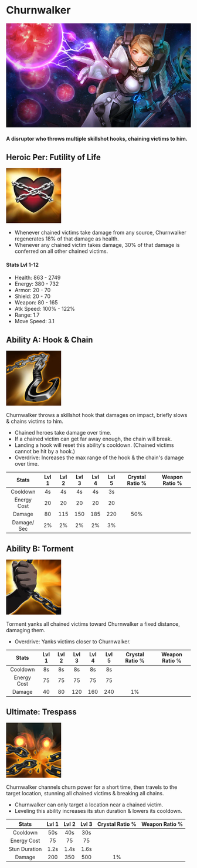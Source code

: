 # Churnwalker

![](../../.gitbook/assets/image%20%28190%29.png)

#### A disruptor who throws multiple skillshot hooks, chaining victims to him.

## Heroic Per: Futility of Life

![Futility of Life](../../.gitbook/assets/image%20%28138%29.png)

* Whenever chained victims take damage from any source, Churnwalker regenerates 18% of that damage as health.
* Whenever any chained victim takes damage, 30% of that damage is conferred on all other chained victims.

#### Stats Lvl 1-12

* Health: 863 - 2749
* Energy: 380 - 732
* Armor: 20 - 70
* Shield: 20 - 70
* Weapon: 80 - 165
* Atk Speed: 100% - 122%
* Range: 1.7
* Move Speed: 3.1

## Ability A: Hook & Chain

![Hook &amp; Chain](../../.gitbook/assets/image%20%28307%29.png)

Churnwalker throws a skillshot hook that damages on impact, briefly slows & chains victims to him.

* Chained heroes take damage over time.
* If a chained victim can get far away enough, the chain will break.
* Landing a hook will reset this ability's cooldown. \(Chained victims cannot be hit by a hook.\)
* Overdrive: Increases the max range of the hook & the chain's damage over time.

| Stats | Lvl 1 | Lvl 2 | Lvl 3 | Lvl 4 | Lvl 5 | Crystal      Ratio % | Weapon     Ratio % |
| :---: | :---: | :---: | :---: | :---: | :---: | :---: | :---: |
| Cooldown | 4s | 4s | 4s | 4s | 3s |  |  |
| Energy       Cost | 20 | 20 | 20 | 20 | 20 |  |  |
| Damage | 80 | 115 | 150 | 185 | 220 | 50% |  |
| Damage/     Sec | 2% | 2% | 2% | 2% | 3% |  |  |

## Ability B: Torment

![Torment](../../.gitbook/assets/image%20%2819%29.png)

Torment yanks all chained victims toward Churnwalker a fixed distance, damaging them.

* Overdrive: Yanks victims closer to Churnwalker.

| Stats | Lvl 1 | Lvl 2 | Lvl 3 | Lvl 4 | Lvl 5 | Crystal      Ratio % | Weapon     Ratio % |
| :---: | :---: | :---: | :---: | :---: | :---: | :---: | :---: |
| Cooldown | 8s | 8s | 8s | 8s | 8s |  |  |
| Energy       Cost | 75 | 75 | 75 | 75 | 75 |  |  |
| Damage | 40 | 80 | 120 | 160 | 240 | 1% |  |

## Ultimate: Trespass

![Trespass](../../.gitbook/assets/image%20%28100%29.png)

Churnwalker channels churn power for a short time, then travels to the target location, stunning all chained victims & breaking all chains.

* Churnwalker can only target a location near a chained victim.
* Leveling this ability increases its stun duration & lowers its cooldown.

| Stats | Lvl 1 | Lvl 2 | Lvl 3 | Crystal Ratio % | Weapon Ratio % |
| :---: | :---: | :---: | :---: | :---: | :---: |
| Cooldown | 50s | 40s | 30s |  |  |
| Energy Cost | 75 | 75 | 75 |  |  |
| Stun Duration | 1.2s | 1.4s | 1.6s |  |  |
| Damage | 200 | 350 | 500 | 1% |  |

